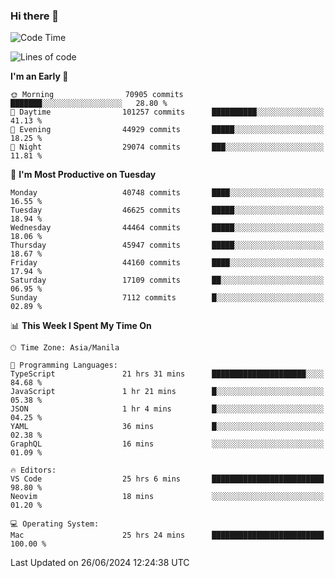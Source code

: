 ### Hi there 👋

<!--START_SECTION:waka-->
![Code Time](http://img.shields.io/badge/Code%20Time-5%2C298%20hrs%2057%20mins-blue)

![Lines of code](https://img.shields.io/badge/From%20Hello%20World%20I%27ve%20Written-113.8%20million%20lines%20of%20code-blue)

**I'm an Early 🐤** 

```text
🌞 Morning                70905 commits       ███████░░░░░░░░░░░░░░░░░░   28.80 % 
🌆 Daytime                101257 commits      ██████████░░░░░░░░░░░░░░░   41.13 % 
🌃 Evening                44929 commits       █████░░░░░░░░░░░░░░░░░░░░   18.25 % 
🌙 Night                  29074 commits       ███░░░░░░░░░░░░░░░░░░░░░░   11.81 % 
```
📅 **I'm Most Productive on Tuesday** 

```text
Monday                   40748 commits       ████░░░░░░░░░░░░░░░░░░░░░   16.55 % 
Tuesday                  46625 commits       █████░░░░░░░░░░░░░░░░░░░░   18.94 % 
Wednesday                44464 commits       █████░░░░░░░░░░░░░░░░░░░░   18.06 % 
Thursday                 45947 commits       █████░░░░░░░░░░░░░░░░░░░░   18.67 % 
Friday                   44160 commits       ████░░░░░░░░░░░░░░░░░░░░░   17.94 % 
Saturday                 17109 commits       ██░░░░░░░░░░░░░░░░░░░░░░░   06.95 % 
Sunday                   7112 commits        █░░░░░░░░░░░░░░░░░░░░░░░░   02.89 % 
```


📊 **This Week I Spent My Time On** 

```text
🕑︎ Time Zone: Asia/Manila

💬 Programming Languages: 
TypeScript               21 hrs 31 mins      █████████████████████░░░░   84.68 % 
JavaScript               1 hr 21 mins        █░░░░░░░░░░░░░░░░░░░░░░░░   05.38 % 
JSON                     1 hr 4 mins         █░░░░░░░░░░░░░░░░░░░░░░░░   04.25 % 
YAML                     36 mins             █░░░░░░░░░░░░░░░░░░░░░░░░   02.38 % 
GraphQL                  16 mins             ░░░░░░░░░░░░░░░░░░░░░░░░░   01.09 % 

🔥 Editors: 
VS Code                  25 hrs 6 mins       █████████████████████████   98.80 % 
Neovim                   18 mins             ░░░░░░░░░░░░░░░░░░░░░░░░░   01.20 % 

💻 Operating System: 
Mac                      25 hrs 24 mins      █████████████████████████   100.00 % 
```


 Last Updated on 26/06/2024 12:24:38 UTC
<!--END_SECTION:waka-->


<!--
**rad182/rad182** is a ✨ _special_ ✨ repository because its `README.md` (this file) appears on your GitHub profile.

Here are some ideas to get you started:

- 🔭 I’m currently working on ...
- 🌱 I’m currently learning ...
- 👯 I’m looking to collaborate on ...
- 🤔 I’m looking for help with ...
- 💬 Ask me about ...
- 📫 How to reach me: ...
- 😄 Pronouns: ...
- ⚡ Fun fact: ...
-->
